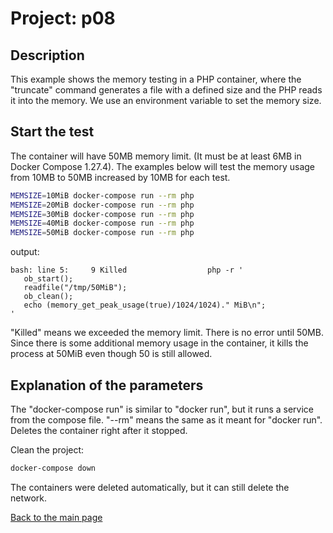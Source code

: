 # Project: p08

## Description

This example shows the memory testing in a PHP container, where the "truncate"
command generates a file with a defined size and the PHP reads it into the memory.
We use an environment variable to set the memory size.

## Start the test

The container will have 50MB memory limit. (It must be at least 6MB in Docker Compose 1.27.4). 
The examples below will test the memory usage from 10MB to 50MB increased by 10MB for each test.

```bash
MEMSIZE=10MiB docker-compose run --rm php
MEMSIZE=20MiB docker-compose run --rm php
MEMSIZE=30MiB docker-compose run --rm php
MEMSIZE=40MiB docker-compose run --rm php
MEMSIZE=50MiB docker-compose run --rm php
```

output:

```
bash: line 5:     9 Killed                  php -r '
   ob_start();
   readfile("/tmp/50MiB");
   ob_clean();
   echo (memory_get_peak_usage(true)/1024/1024)." MiB\n";
'
```

"Killed" means we exceeded the memory limit. There is no error until 50MB.
Since there is some additional memory usage in the container, it kills the process at 50MiB even though 50 is still allowed.

## Explanation of the parameters

The "docker-compose run" is similar to "docker run", but it runs a service from the compose file.
"--rm" means the same as it meant for "docker run". Deletes the container right after it stopped.

Clean the project:

```bash
docker-compose down
```

The containers were deleted automatically, but it can still delete the network. 

[Back to the main page](../../README.md)